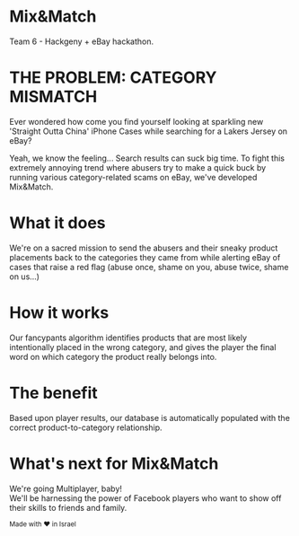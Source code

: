 # Mix&Match
Team 6 - Hackgeny + eBay hackathon.

# THE PROBLEM: CATEGORY MISMATCH
Ever wondered how come you find yourself looking at sparkling new 'Straight Outta China' iPhone Cases while searching for a Lakers Jersey on eBay?

Yeah, we know the feeling... Search results can suck big time.
To fight this extremely annoying trend where abusers try to make a quick buck
by running various category-related scams on eBay, we've developed Mix&Match.

# What it does
We're on a sacred mission to send the abusers and their sneaky product placements back to the categories they came from while alerting eBay of cases that raise a red flag (abuse once, shame on you, abuse twice, shame on us...)

# How it works
Our fancypants algorithm identifies products that are most likely intentionally placed in the wrong category, and gives the player the final word on which category the product really belongs into.

# The benefit
Based upon player results, our database is automatically populated with the correct product-to-category relationship.

# What's next for Mix&Match
We're going Multiplayer, baby! <br />
We'll be harnessing the power of Facebook players who want to show off their skills to friends and family.

<small>Made with ♥ in Israel</small>